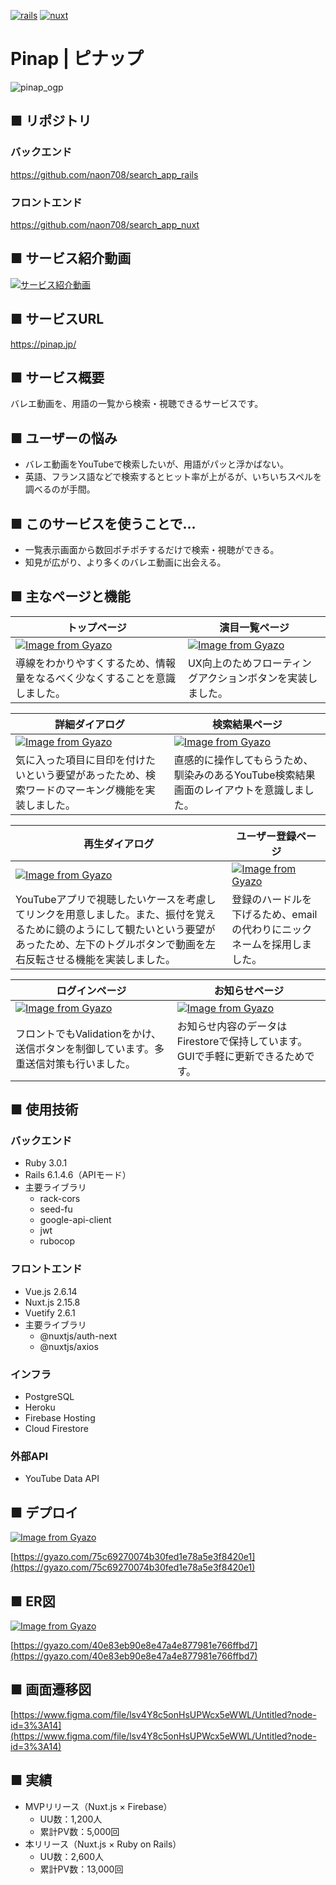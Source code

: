 [![rails](https://img.shields.io/badge/Rails-6.1.4.6-red)](https://rubygems.org/gems/rails/versions/6.1.4.6)
[![nuxt](https://img.shields.io/badge/Nuxt.js-2.15.8-brightgreen)](https://www.npmjs.com/package/nuxt/v/2.15.8)

# **Pinap | ピナップ**

![pinap_ogp](https://user-images.githubusercontent.com/77439261/165692368-f134c958-2d29-436d-a518-1069a630309f.png)

## ****■ リポジトリ****

### バックエンド
https://github.com/naon708/search_app_rails

### フロントエンド
https://github.com/naon708/search_app_nuxt

## ****■ サービス紹介動画****

[![サービス紹介動画](https://i.gyazo.com/50925b29b3e9ad2003075973f0e26fab.jpg)](https://youtu.be/5aKI900iGVo?t=2949)

## ****■ サービスURL****

https://pinap.jp/

## ****■ サービス概要****

バレエ動画を、用語の一覧から検索・視聴できるサービスです。

## ****■ ユーザーの悩み****

- バレエ動画をYouTubeで検索したいが、用語がパッと浮かばない。
- 英語、フランス語などで検索するとヒット率が上がるが、いちいちスペルを調べるのが手間。

## ****■ このサービスを使うことで...****

- 一覧表示画面から数回ポチポチするだけで検索・視聴ができる。
- 知見が広がり、より多くのバレエ動画に出会える。

## ****■ 主なページと機能****

| トップページ | 演目一覧ページ |
| ---- | ---- |
| [![Image from Gyazo](https://i.gyazo.com/3c2e6477de67abb52e167fd9f149d1a8.gif)](https://gyazo.com/3c2e6477de67abb52e167fd9f149d1a8) | [![Image from Gyazo](https://i.gyazo.com/be9e44e69b86a1d0ab91d744f935c6f8.gif)](https://gyazo.com/be9e44e69b86a1d0ab91d744f935c6f8) |
| 導線をわかりやすくするため、情報量をなるべく少なくすることを意識しました。 | UX向上のためフローティングアクションボタンを実装しました。 |

| 詳細ダイアログ |  検索結果ページ |
| ---- | ---- |
| [![Image from Gyazo](https://i.gyazo.com/938d927505fc0490d984b91bc7ecf6f7.gif)](https://gyazo.com/938d927505fc0490d984b91bc7ecf6f7) | [![Image from Gyazo](https://i.gyazo.com/c43e656c78245817ca8ddc09f3871976.gif)](https://gyazo.com/c43e656c78245817ca8ddc09f3871976)　|
| 気に入った項目に目印を付けたいという要望があったため、検索ワードのマーキング機能を実装しました。 | 直感的に操作してもらうため、馴染みのあるYouTube検索結果画面のレイアウトを意識しました。 |

| 再生ダイアログ | ユーザー登録ページ |
| ---- | ---- |
| [![Image from Gyazo](https://i.gyazo.com/2eb87c5b4a5705b332fcf83c911c0016.gif)](https://gyazo.com/2eb87c5b4a5705b332fcf83c911c0016) | [![Image from Gyazo](https://i.gyazo.com/dbc77bed0fb8f29893d577ff9d05bd1c.png)](https://gyazo.com/dbc77bed0fb8f29893d577ff9d05bd1c)　|
| YouTubeアプリで視聴したいケースを考慮してリンクを用意しました。また、振付を覚えるために鏡のようにして観たいという要望があったため、左下のトグルボタンで動画を左右反転させる機能を実装しました。 | 登録のハードルを下げるため、emailの代わりにニックネームを採用しました。 |

| ログインページ | お知らせページ |
| ---- | ---- |
| [![Image from Gyazo](https://i.gyazo.com/6a4f9c48f8bb84956e09c99fc5541d1b.png)](https://gyazo.com/6a4f9c48f8bb84956e09c99fc5541d1b) | [![Image from Gyazo](https://i.gyazo.com/8522c6e26ebd880076afa5133633f527.png)](https://gyazo.com/8522c6e26ebd880076afa5133633f527)　|
| フロントでもValidationをかけ、送信ボタンを制御しています。多重送信対策も行いました。 | お知らせ内容のデータはFirestoreで保持しています。GUIで手軽に更新できるためです。 |

## ****■ 使用技術****

### **バックエンド**

- Ruby 3.0.1
- Rails 6.1.4.6（APIモード）
- 主要ライブラリ
    - rack-cors
    - seed-fu
    - google-api-client
    - jwt
    - rubocop

### **フロントエンド**

- Vue.js 2.6.14
- Nuxt.js 2.15.8
- Vuetify 2.6.1
- 主要ライブラリ
    - @nuxtjs/auth-next
    - @nuxtjs/axios

### インフラ

- PostgreSQL
- Heroku
- Firebase Hosting
- Cloud Firestore

### 外部API

- YouTube Data API

## ****■ デプロイ****

[![Image from Gyazo](https://i.gyazo.com/75c69270074b30fed1e78a5e3f8420e1.png)](https://gyazo.com/75c69270074b30fed1e78a5e3f8420e1)

[https://gyazo.com/75c69270074b30fed1e78a5e3f8420e1](https://gyazo.com/75c69270074b30fed1e78a5e3f8420e1)

## ****■ ER図****

[![Image from Gyazo](https://i.gyazo.com/40e83eb90e8e47a4e877981e766ffbd7.png)](https://gyazo.com/40e83eb90e8e47a4e877981e766ffbd7)

[https://gyazo.com/40e83eb90e8e47a4e877981e766ffbd7](https://gyazo.com/40e83eb90e8e47a4e877981e766ffbd7)

## ****■ 画面遷移図****

[https://www.figma.com/file/lsv4Y8c5onHsUPWcx5eWWL/Untitled?node-id=3%3A14](https://www.figma.com/file/lsv4Y8c5onHsUPWcx5eWWL/Untitled?node-id=3%3A14)

## ****■ 実績****

- MVPリリース（Nuxt.js × Firebase）
    - UU数：1,200人
    - 累計PV数：5,000回
- 本リリース（Nuxt.js × Ruby on Rails）
    - UU数：2,600人
    - 累計PV数：13,000回
